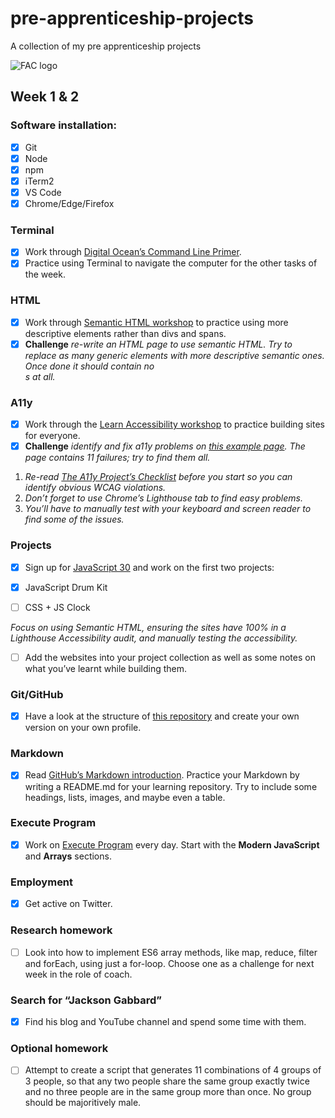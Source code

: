 # pre-apprenticeship-projects
A collection of my pre apprenticeship projects 

![FAC logo](https://www.coops.tech/images/coops/founders-and-coders)

## Week 1 & 2

### Software installation: 
- [x] Git
- [x] Node
- [x] npm
- [x] iTerm2
- [x] VS Code
- [x] Chrome/Edge/Firefox

### Terminal 
- [x] Work through [Digital Ocean’s Command Line Primer](https://www.digitalocean.com/community/tutorials/a-linux-command-line-primer). 
- [x] Practice using Terminal to navigate the computer for the other tasks of the week. 

### HTML 
- [x] Work through [Semantic HTML workshop](https://learn.foundersandcoders.com/workshops/semantic-html/) to practice using more descriptive elements rather than divs and spans.
- [x] **Challenge** *re-write an HTML page to use semantic HTML. Try to replace as many generic elements with more descriptive semantic ones. Once done it should contain no <div>s at all.*

### A11y 
- [x] Work through the [Learn Accessibility workshop](https://learn.foundersandcoders.com/workshops/learn-a11y/) to practice building sites for everyone.
- [x] **Challenge** *identify and fix a11y problems on [this example page](https://learn.foundersandcoders.com/workshops/learn-a11y/starter-files/). The page contains 11 failures; try to find them all.*
1. *Re-read [The A11y Project’s Checklist](https://www.a11yproject.com/checklist/) before you start so you can identify obvious WCAG violations.*
2. *Don’t forget to use Chrome’s Lighthouse tab to find easy problems.*
3. *You’ll have to manually test with your keyboard and screen reader to find some of the issues.*

### Projects 
- [x] Sign up for [JavaScript 30](https://javascript30.com/) and work on the first two projects:

- [x] JavaScript Drum Kit
- [ ] CSS + JS Clock

*Focus on using Semantic HTML, ensuring the sites have 100% in a Lighthouse Accessibility audit, and manually testing the accessibility.*

- [ ] Add the websites into your project collection as well as some notes on what you’ve learnt while building them.

### Git/GitHub 
- [x] Have a look at the structure of [this repository](https://github.com/fac22/project-collection) and create your own version on your own profile.

### Markdown 
- [x] Read [GitHub’s Markdown introduction](https://guides.github.com/features/mastering-markdown/). Practice your Markdown by writing a README.md for your learning repository. Try to include some headings, lists, images, and maybe even a table.

### Execute Program 
- [x] Work on [Execute Program](https://www.executeprogram.com/) every day. Start with the **Modern JavaScript** and **Arrays** sections.

### Employment 
- [x] Get active on Twitter.

### Research homework 
- [ ] Look into how to implement ES6 array methods, like map, reduce, filter and forEach, using just a for-loop. Choose one as a challenge for next week in the role of coach.

### Search for “Jackson Gabbard” 
- [x] Find his blog and YouTube channel and spend some time with them.

### Optional homework 
- [ ] Attempt to create a script that generates 11 combinations of 4 groups of 3 people, so that any two people share the same group exactly twice and no three people are in the same group more than once. No group should be majoritively male.